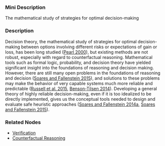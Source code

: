 ### Mini Description

The mathematical study of strategies for optimal decision-making

### Description

Decision theory, the mathematical study of strategies for optimal decision-making between options involving different risks or expectations of gain or loss, has been long studied ([Pearl 2000](http://bayes.cs.ucla.edu/BOOK-2K/pref.html)), but existing methods are not robust, especially with regard to counterfactual reasoning. Mathematical tools such as formal logic, probability, and decision theory have yielded significant insight into the foundations of reasoning and decision making. However, there are still many open problems in the foundations of reasoning and decision ([Soares and Fallenstein 2015](https://pdfs.semanticscholar.org/40b3/bbe8d3e0ff66caae3217f4b2fc0e71fd01e2.pdf)), and solutions to these problems may make the behavior of very capable systems much more reliable and predictable ([Russell et al. 2015](http://futureoflife.org/data/documents/research_priorities.pdf), [Benson-Tilsen 2014](http://intelligence.org/files/UDTSearchOrder.pdf)). Developing a general theory of highly reliable decision-making, even if it is too idealized to be directly implemented, gives us the conceptual tools needed to design and evaluate safe heuristic approaches ([Soares and Fallenstein 2014a](http://intelligence.org/files/TechnicalAgenda.pdf), [Soares and Fallenstein 2015](https://pdfs.semanticscholar.org/40b3/bbe8d3e0ff66caae3217f4b2fc0e71fd01e2.pdf)).

### Related Nodes

- [Verification](/Value_Alignment/Verification/Verification.md)
- [Counterfactual Reasoning](/Value_Alignment/Validation/Increasing_Contextual_Awareness/Uncertainty_Identification_and_Management/Inductive_Ambiguity_Identification/Robustness_to_Distributional_Shift/Counterfactual_Reasoning/Counterfactual_Reasoning.md)
